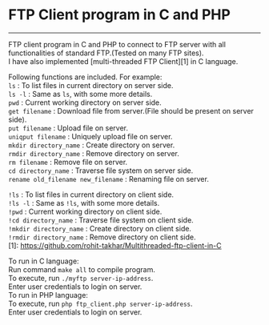#                                      FTP Client program in C and PHP
------------------------------------------------------------------------------------------------------------------
FTP client program in C and PHP to connect to FTP server with all functionalities of standard FTP.(Tested on many FTP sites).                                                                                                                     
I have also implemented [multi-threaded FTP Client][1] in C language.

Following functions are included. For example:                                                                               
`ls` : To list files in current directory on server side.                                                             
`ls -l` : Same as `ls`, with some more details.                                                                       
`pwd` : Current working directory on server side.                                                                     
`get filename` : Download file from server.(File should be present on server side).                                   
`put filename` : Upload file on server.                                                                               
`uniqput filename` : Uniquely upload file on server.                                                                 
`mkdir directory_name` : Create directory on server.                                                                  
`rmdir directory_name` : Remove directory on server.                                                                  
`rm filename` : Remove file on server.                                                                                
`cd directory_name` : Traverse file system on server side.                                                            
`rename old_filename new_filename` : Renaming file on server.                                                        
                                                                                                                       
`!ls` : To list files in current directory on client side.                                                            
`!ls -l` : Same as `!ls`, with some more details.                                                                    
`!pwd` : Current working directory on client side.                                                                    
`!cd directory_name` : Traverse file system on client side.                                                           
`!mkdir directory_name` : Create directory on client side.                                                           
`!rmdir directory_name` : Remove directory on client side.                                                                     
[1]: https://github.com/rohit-takhar/Multithreaded-ftp-client-in-C
                                                                                                                     
To run in C language:                                                                                                     
Run command `make all` to compile program.                                                                              
To execute, run `./myftp server-ip-address`.                                                                            
Enter user credentials to login on server.                                                                                                                                                                                                                                                                                                                                                                                                                                         
To run in PHP language:                                                                                                     
To execute, run `php ftp_client.php server-ip-address`.                                                                     
Enter user credentials to login on server.                                                                                    
